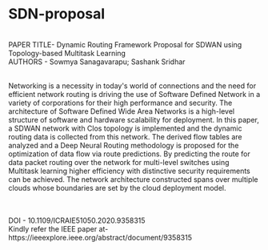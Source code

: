 # SDN-proposal

<br> PAPER TITLE- Dynamic Routing Framework Proposal for SDWAN using Topology-based Multitask Learning
<br> AUTHORS - Sowmya Sanagavarapu; Sashank Sridhar
<br>
<br>
<p> Networking is a necessity in today's world of connections and the need for efficient network routing is driving the use of Software Defined Network in a variety of corporations for their high performance and security. The architecture of Software Defined Wide Area Networks is a high-level structure of software and hardware scalability for deployment. In this paper, a SDWAN network with Clos topology is implemented and the dynamic routing data is collected from this network. The derived flow tables are analyzed and a Deep Neural Routing methodology is proposed for the optimization of data flow via route predictions. By predicting the route for data packet routing over the network for multi-level switches using Multitask learning higher efficiency with distinctive security requirements can be achieved. The network architecture constructed spans over multiple clouds whose boundaries are set by the cloud deployment model.</p>
<br>
<br> DOI - 10.1109/ICRAIE51050.2020.9358315
<br> Kindly refer the IEEE paper at- https://ieeexplore.ieee.org/abstract/document/9358315
